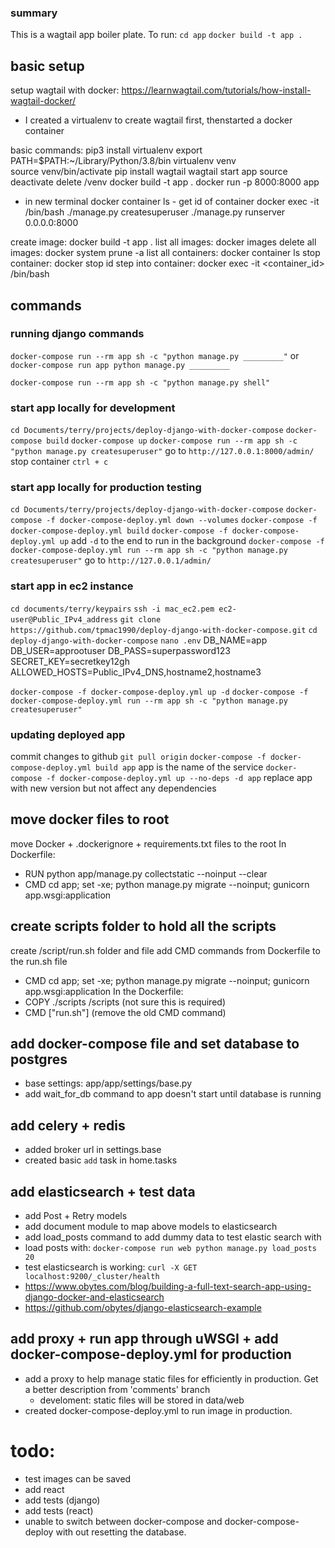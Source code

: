 ### summary
This is a wagtail app boiler plate. To run:
`cd app`
`docker build -t app .`


## basic setup
setup wagtail with docker: https://learnwagtail.com/tutorials/how-install-wagtail-docker/
- I created a virtualenv to create wagtail first, thenstarted a docker container

basic commands:
pip3 install virtualenv
export PATH=$PATH:~/Library/Python/3.8/bin
virtualenv venv    
source venv/bin/activate
pip install wagtail
wagtail start app
source deactivate
delete /venv
docker build -t app . 
docker run -p 8000:8000 app
- in new terminal
docker container ls - get id of container
docker exec -it <container-id> /bin/bash
./manage.py createsuperuser
./manage.py runserver 0.0.0.0:8000


create image: docker build -t app .
list all images: docker images 
delete all images: docker system prune -a
list all containers: docker container ls
stop container: docker stop id
step into container: docker exec -it <container_id> /bin/bash

## commands
### running django commands
`docker-compose run --rm app sh -c "python manage.py _________"`
or 
`docker-compose run app python manage.py _________`

`docker-compose run --rm app sh -c "python manage.py shell" `


### start app locally for development
`cd Documents/terry/projects/deploy-django-with-docker-compose`
`docker-compose build`
`docker-compose up`
`docker-compose run --rm app sh -c "python manage.py createsuperuser"`
go to `http://127.0.0.1:8000/admin/`
stop container `ctrl + c`

### start app locally for production testing
`cd Documents/terry/projects/deploy-django-with-docker-compose`
`docker-compose -f docker-compose-deploy.yml down --volumes`
`docker-compose -f docker-compose-deploy.yml build`
`docker-compose -f docker-compose-deploy.yml up` add `-d` to the end to run in the background
`docker-compose -f docker-compose-deploy.yml run --rm app sh -c "python manage.py createsuperuser"`
go to `http://127.0.0.1/admin/`

### start app in ec2 instance
`cd documents/terry/keypairs`
`ssh -i mac_ec2.pem ec2-user@Public_IPv4_address`
`git clone https://github.com/tpmac1990/deploy-django-with-docker-compose.git`
`cd deploy-django-with-docker-compose`
`nano .env`
DB_NAME=app   
DB_USER=approotuser
DB_PASS=superpassword123
SECRET_KEY=secretkey12gh
ALLOWED_HOSTS=Public_IPv4_DNS,hostname2,hostname3

`docker-compose -f docker-compose-deploy.yml up -d`
`docker-compose -f docker-compose-deploy.yml run --rm app sh -c "python manage.py createsuperuser"`

### updating deployed app
commit changes to github
`git pull origin`
`docker-compose -f docker-compose-deploy.yml build app` app is the name of the service
`docker-compose -f docker-compose-deploy.yml up --no-deps -d app` replace app with new version but not affect any dependencies


## move docker files to root
move Docker + .dockerignore + requirements.txt files to the root
In Dockerfile:
- RUN python app/manage.py collectstatic --noinput --clear
- CMD cd app; set -xe; python manage.py migrate --noinput; gunicorn app.wsgi:application


## create scripts folder to hold all the scripts
create /script/run.sh folder and file
add CMD commands from Dockerfile to the run.sh file
- CMD cd app; set -xe; python manage.py migrate --noinput; gunicorn app.wsgi:application
In the Dockerfile:
- COPY ./scripts /scripts (not sure this is required)
- CMD ["run.sh"] (remove the old CMD command)

## add docker-compose file and set database to postgres
- base settings: app/app/settings/base.py
- add wait_for_db command to app doesn't start until database is running

## add celery + redis
- added broker url in settings.base
- created basic `add` task in home.tasks

## add elasticsearch + test data
- add Post + Retry models
- add document module to map above models to elasticsearch
- add load_posts command to add dummy data to test elastic search with
- load posts with: `docker-compose run web python manage.py load_posts 20`
- test elasticsearch is working: `curl -X GET localhost:9200/_cluster/health`
- https://www.obytes.com/blog/building-a-full-text-search-app-using-django-docker-and-elasticsearch
- https://github.com/obytes/django-elasticsearch-example

## add proxy + run app through uWSGI + add docker-compose-deploy.yml for production
- add a proxy to help manage static files for efficiently in production. Get a better description from 'comments' branch
    - develoment: static files will be stored in data/web
- created docker-compose-deploy.yml to run image in production.



# todo:
- test images can be saved
- add react
- add tests (django)
- add tests (react)
- unable to switch between docker-compose and docker-compose-deploy with out resetting the database.
